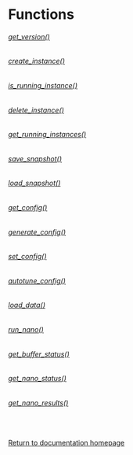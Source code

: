 # Functions

###### [get_version()](./get_version.md)

###### [create_instance()](./create_instance.md)

###### [is_running_instance()](./is_running_instance.md)

###### [delete_instance()](./delete_instance.md)

###### [get_running_instances()](./get_running_instances.md)

###### [save_snapshot()](./save_snapshot.md)

###### [load_snapshot()](./load_snapshot.md)

###### [get_config()](./get_config.md)

###### [generate_config()](./generate_config.md)

###### [set_config()](./set_config.md)

###### [autotune_config()](./autotune_config.md)

###### [load_data()](./load_data.md)

###### [run_nano()](./run_nano.md)

###### [get_buffer_status()](./get_buffer_status.md)

###### [get_nano_status()](./get_nano_status.md)

###### [get_nano_results()](./get_nano_results.md)
<br/>

[Return to documentation homepage](../README.md)
